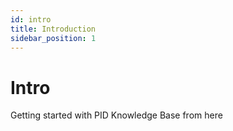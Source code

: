 ```yaml
---
id: intro
title: Introduction
sidebar_position: 1
---
```


# Intro

Getting started with PID Knowledge Base from here

